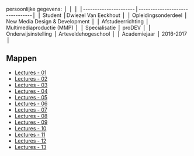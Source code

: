 persoonlijke gegevens:
⎪                      ⎪                                ⎪
⎪----------------------⎪--------------------------------⎪
⎪ Student              ⎪Dwiezel Van Eeckhout            ⎪
⎪ Opleidingsonderdeel  ⎪ New Media Design & Development ⎪
⎪ Afstudeerrichting    ⎪ Multimediaproductie (MMP)      ⎪
⎪ Specialisatie        ⎪ proDEV                         ⎪
⎪ Onderwijsinstelling  ⎪ Arteveldehogeschool            ⎪
⎪ Academiejaar         ⎪ 2016-2017                      ⎪


Mappen
------

- [Lectures - 01](/lectures/01/)
- [Lectures - 02](/lectures/02/)
- [Lectures - 03](/lectures/03/)
- [Lectures - 04](/lectures/04/)
- [Lectures - 05](/lectures/05/)
- [Lectures - 06](/lectures/06/)
- [Lectures - 07](/lectures/07/)
- [Lectures - 08](/lectures/08/)
- [Lectures - 09](/lectures/09/)
- [Lectures - 10](/lectures/10/)
- [Lectures - 11](/lectures/11/)
- [Lectures - 12](/lectures/12/)
- [Lectures - 13](/lectures/13/)
